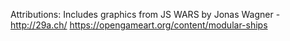 Attributions:
Includes graphics from JS WARS by Jonas Wagner - http://29a.ch/
https://opengameart.org/content/modular-ships
